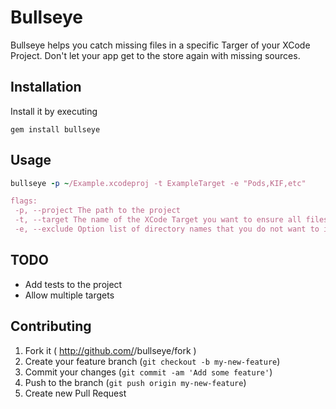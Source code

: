 # Bullseye

Bullseye helps you catch missing files in a specific Targer of your XCode Project. Don't let your app get to the store again with missing sources.

## Installation

Install it by executing

    gem install bullseye

## Usage

```ruby
bullseye -p ~/Example.xcodeproj -t ExampleTarget -e "Pods,KIF,etc"

flags:
 -p, --project The path to the project
 -t, --target The name of the XCode Target you want to ensure all files are included in
 -e, --exclude Option list of directory names that you do not want to include when scanning the system for files
```

## TODO

- Add tests to the project
- Allow multiple targets

## Contributing

1. Fork it ( http://github.com/<my-github-username>/bullseye/fork )
2. Create your feature branch (`git checkout -b my-new-feature`)
3. Commit your changes (`git commit -am 'Add some feature'`)
4. Push to the branch (`git push origin my-new-feature`)
5. Create new Pull Request
